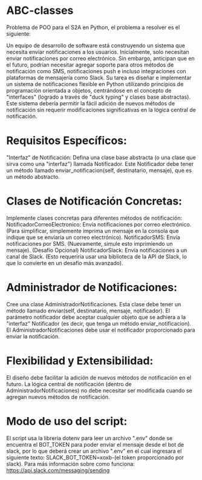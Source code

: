 # ABC-classes
Problema de POO para el S2A en Python, el problema a resolver es el siguiente:

Un equipo de desarrollo de software está construyendo un sistema que necesita enviar notificaciones a los usuarios. Inicialmente, solo necesitan enviar notificaciones por correo electrónico. Sin embargo, anticipan que en el futuro, podrían necesitar agregar soporte para otros métodos de notificación como SMS, notificaciones push e incluso integraciones con plataformas de mensajería como Slack.
Su tarea es diseñar e implementar un sistema de notificaciones flexible en Python utilizando principios de programación orientada a objetos, centrándose en el concepto de "interfaces" (logrado a través de "duck typing" y clases base abstractas). Este sistema debería permitir la fácil adición de nuevos métodos de notificación sin requerir modificaciones significativas en la lógica central de notificación.
# Requisitos Específicos:
"Interfaz" de Notificación:
Defina una clase base abstracta (o una clase que sirva como una "interfaz") llamada Notificador. Este Notificador debe tener un método llamado enviar_notificacion(self, destinatario, mensaje), que es un método abstracto. 
# Clases de Notificación Concretas:
Implemente clases concretas para diferentes métodos de notificación: NotificadorCorreoElectronico: Envía notificaciones por correo electrónico. (Para simplificar, simplemente imprima un mensaje en la consola que indique que se enviaría un correo electrónico). NotificadorSMS: Envía notificaciones por SMS. (Nuevamente, simule esto imprimiendo un mensaje). (Desafío Opcional) NotificadorSlack: Envía notificaciones a un canal de Slack. (Esto requeriría usar una biblioteca de la API de Slack, lo que lo convierte en un desafío más avanzado).
# Administrador de Notificaciones:
Cree una clase AdministradorNotificaciones. Esta clase debe tener un método llamado enviar(self, destinatario, mensaje, notificador). El parámetro notificador debe aceptar cualquier objeto que se adhiera a la "interfaz" Notificador (es decir, que tenga un método enviar_notificacion). El AdministradorNotificaciones debe usar el notificador proporcionado para enviar la notificación. 
# Flexibilidad y Extensibilidad:
El diseño debe facilitar la adición de nuevos métodos de notificación en el futuro. La lógica central de notificación (dentro de AdministradorNotificaciones) no debe necesitar ser modificada cuando se agregan nuevos métodos de notificación. 

# Modo de uso del script:
El script usa la libreria dotenv para leer un archivo ".env" donde se encuentra el BOT_TOKEN para poder enviar el mensaje desde el bot de slack, por lo que deberá crear un archivo ".env" en el cual ingresara el siguiente texto: SLACK_BOT_TOKEN=xoxb-(el token proporcionado por slack).
Para más información sobre como funciona: https://api.slack.com/messaging/sending
